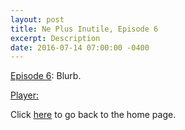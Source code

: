 ```yaml
---
layout: post
title: Ne Plus Inutile, Episode 6
excerpt: Description
date: 2016-07-14 07:00:00 -0400
---
```


[Episode 6](https://archive.org/details/npi-006): Blurb.

[Player:](https://archive.org/embed/npi-006/npi-006.mp3)


Click [here](http://goltz20707.mmert.org/) to go back to the home page.

